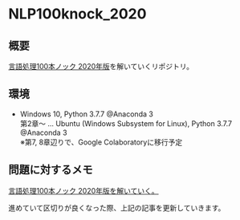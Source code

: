 # NLP100knock_2020

## 概要

[言語処理100本ノック 2020年版](https://nlp100.github.io/ja/)を解いていくリポジトリ。

## 環境

* Windows 10, Python 3.7.7 @Anaconda 3  
第2章～ ... Ubuntu (Windows Subsystem for Linux), Python 3.7.7 @Anaconda 3  
※第7, 8章辺りで、Google Colaboratoryに移行予定

## 問題に対するメモ

[言語処理100本ノック 2020年版を解いていく。](https://mocchaso.hateblo.jp/entry/2020/05/18/081848)

進めていて区切りが良くなった際、上記の記事を更新していきます。
